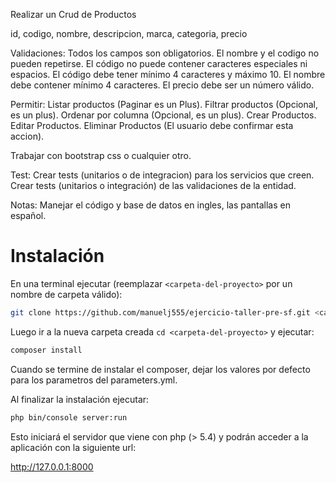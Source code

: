 Realizar un Crud de Productos

id, codigo, nombre, descripcion, marca, categoria, precio

Validaciones:
 Todos los campos son obligatorios.
 El nombre y el codigo no pueden repetirse.
 El código no puede contener caracteres especiales ni espacios.
 El código debe tener mínimo 4 caracteres y máximo 10.
 El nombre debe contener mínimo 4 caracteres.
 El precio debe ser un número válido.
 
Permitir:
    Listar productos (Paginar es un Plus).
    Filtrar productos (Opcional, es un plus).
    Ordenar por columna (Opcional, es un plus).
    Crear Productos.
    Editar Productos.
    Eliminar Productos (El usuario debe confirmar esta accion).
    
Trabajar con bootstrap css o cualquier otro.

Test:
  Crear tests (unitarios o de integracion) para los servicios que creen.
  Crear tests (unitarios o integración) de las validaciones de la entidad.

Notas:
Manejar el código y base de datos en ingles, las pantallas en español.

# Instalación

En una terminal ejecutar (reemplazar `<carpeta-del-proyecto>` por un nombre de carpeta válido):

```bash
git clone https://github.com/manuelj555/ejercicio-taller-pre-sf.git <carpeta-del-proyecto>
```
  
Luego ir a la nueva carpeta creada `cd <carpeta-del-proyecto>` y ejecutar:

```bash
composer install
```

Cuando se termine de instalar el composer, dejar los valores por defecto para los parametros del parameters.yml.

Al finalizar la instalación ejecutar:

```bash
php bin/console server:run
```

Esto iniciará el servidor que viene con php (> 5.4) y podrán acceder a la aplicación con la siguiente url:

http://127.0.0.1:8000

